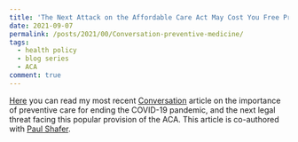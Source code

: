 ```yaml
---
title: 'The Next Attack on the Affordable Care Act May Cost You Free Preventive Health Care'
date: 2021-09-07
permalink: /posts/2021/00/Conversation-preventive-medicine/
tags:
  - health policy
  - blog series
  - ACA
comment: true
---
```


[Here](https://theconversation.com/the-next-attack-on-the-affordable-care-act-may-cost-you-free-preventive-health-care-166087) you can read my most recent [Conversation](https://theconversation.com/us/health) article on the importance of preventive care for ending the COVID-19 pandemic, and the next legal threat facing this popular provision of the ACA. This article is co-authored with [Paul Shafer](https://www.bu.edu/sph/profile/paul-shafer/). 


